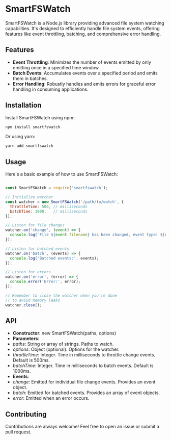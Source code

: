 # SmartFSWatch

SmartFSWatch is a Node.js library providing advanced file system watching capabilities. It's designed to efficiently handle file system events, offering features like event throttling, batching, and comprehensive error handling.

## Features

- **Event Throttling**: Minimizes the number of events emitted by only emitting once in a specified time window.
- **Batch Events**: Accumulates events over a specified period and emits them in batches.
- **Error Handling**: Robustly handles and emits errors for graceful error handling in consuming applications.

## Installation

Install SmartFSWatch using npm:

```bash
npm install smartfswatch
```

Or using yarn:
```bash
yarn add smartfswatch
```

## Usage
Here's a basic example of how to use SmartFSWatch:
```javascript

const SmartFSWatch = require('smartfswatch');

// Initialize watcher
const watcher = new SmartFSWatch('/path/to/watch', {
  throttleTime: 500, // milliseconds
  batchTime: 1000,   // milliseconds
});

// Listen for file changes
watcher.on('change', (event) => {
  console.log(`File ${event.filename} has been changed, event type: ${event.eventType}`);
});

// Listen for batched events
watcher.on('batch', (events) => {
  console.log('Batched events:', events);
});

// Listen for errors
watcher.on('error', (error) => {
  console.error('Error:', error);
});

// Remember to close the watcher when you're done
// to avoid memory leaks
watcher.close();

```



## API
- **Constructor**: new SmartFSWatch(paths, options)
- **Parameters**:
 - *paths*: String or array of strings. Paths to watch.
 - *options*: Object (optional). Options for the watcher.
 - *throttleTime*: Integer. Time in milliseconds to throttle change events. Default is 500ms.
 - *batchTime*: Integer. Time in milliseconds to batch events. Default is 1000ms.
- **Events**:
 - *change*: Emitted for individual file change events. Provides an event object.
 - *batch*: Emitted for batched events. Provides an array of event objects.
 - *error*: Emitted when an error occurs.

## Contributing
Contributions are always welcome! Feel free to open an issue or submit a pull request.